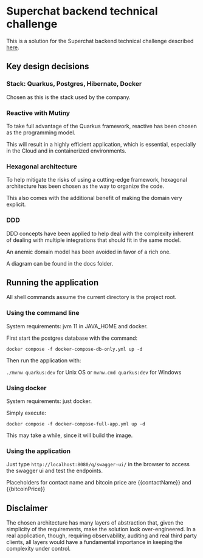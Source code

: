 # Superchat backend technical challenge

This is a solution for the Superchat backend technical challenge described [here](https://www.notion.so/Backend-Technical-Challenge-c78b96ca4291429aba79aefe1721c7e8).

## Key design decisions

### Stack: Quarkus, Postgres, Hibernate, Docker

Chosen as this is the stack used by the company.

### Reactive with Mutiny

To take full advantage of the Quarkus framework, reactive has been chosen as the programming model.

This will result in a highly efficient application, which is essential, especially in the Cloud and in containerized environments.

### Hexagonal architecture

To help mitigate the risks of using a cutting-edge framework, hexagonal architecture has been chosen as the way to organize the code.

This also comes with the additional benefit of making the domain very explicit.

### DDD

DDD concepts have been applied to help deal with the complexity inherent of dealing with multiple integrations that should fit in the same model.

An anemic domain model has been avoided in favor of a rich one.

A diagram can be found in the docs folder.

## Running the application

All shell commands assume the current directory is the project root.

### Using the command line

System requirements: jvm 11 in JAVA_HOME and docker.

First start the postgres database with the command:

`docker compose -f docker-compose-db-only.yml up -d`

Then run the application with:

`./mvnw quarkus:dev` for Unix OS or `mvnw.cmd quarkus:dev` for Windows

### Using docker

System requirements: just docker.

Simply execute:

`docker compose -f docker-compose-full-app.yml up -d`

This may take a while, since it will build the image.

### Using the application

Just type `http://localhost:8080/q/swagger-ui/` in the browser to access the swagger ui and test the endpoints.

Placeholders for contact name and bitcoin price are {{contactName}} and {{bitcoinPrice}}

## Disclaimer

The chosen architecture has many layers of abstraction that, given the simplicity of the requirements, make the solution look over-engineered.
In a real application, though, requiring observability, auditing and real third party clients, all layers would have a fundamental importance in keeping the complexity under control.